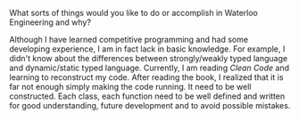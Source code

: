 What sorts of things would you like to do or accomplish in Waterloo Engineering and why?

Although I have learned competitive programming and had some developing experience, I am in fact lack in basic knowledge. For example, I didn't know about the differences between strongly/weakly typed language and dynamic/static typed language. Currently, I am reading *Clean Code* and learning to reconstruct my code. After reading the book, I realized that it is far not enough simply making the code running. It need to be well constructed. Each class, each function need to be well defined and written for good understanding, future development and to avoid possible mistakes.